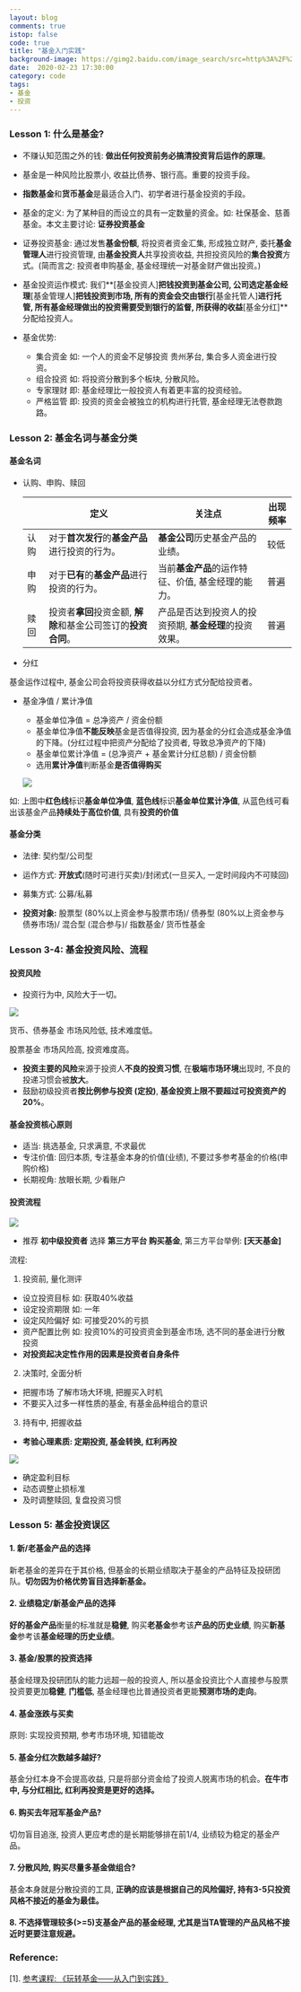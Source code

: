 ```yaml
---
layout: blog
comments: true
istop: false
code: true
title: "基金入门实践"
background-image: https://gimg2.baidu.com/image_search/src=http%3A%2F%2Fwww.xs-keji.com%2Fuploads%2Fallimg%2F190723%2F2241364257_0.jpeg&refer=http%3A%2F%2Fwww.xs-keji.com&app=2002&size=f9999,10000&q=a80&n=0&g=0n&fmt=jpeg?sec=1617677601&t=8860fbbfbd22e6c067e5f10e45479d2d
date:  2020-02-23 17:30:00
category: code
tags:
- 基金
- 投资
---
```


### Lesson 1: 什么是基金?

- 不赚认知范围之外的钱: **做出任何投资前务必搞清投资背后运作的原理**。
- 基金是一种风险比股票小, 收益比债券、银行高。重要的投资手段。
- **指数基金**和**货币基金**是最适合入门、初学者进行基金投资的手段。
- 基金的定义: 为了某种目的而设立的具有一定数量的资金。如: 社保基金、慈善基金。本文主要讨论: **证券投资基金**

- 证券投资基金: 通过发售**基金份额**, 将投资者资金汇集, 形成独立财产, 委托**基金管理人**进行投资管理, 由**基金投资人**共享投资收益, 共担投资风险的**集合投资**方式。(简而言之: 投资者申购基金, 基金经理统一对基金财产做出投资。)

- 基金投资运作模式: 我们**[基金投资人]**把钱投资到基金公司, 公司选定基金经理**[基金管理人]**把钱投资到市场, 所有的资金会交由银行**[基金托管人]**进行托管, 所有基金经理做出的投资需要受到银行的监督, 所获得的收益**[基金分红]**分配给投资人。
- 基金优势: 
  - 集合资金 如: 一个人的资金不足够投资 贵州茅台, 集合多人资金进行投资。
  - 组合投资 如: 将投资分散到多个板块, 分散风险。
  - 专家理财 即: 基金经理比一般投资人有着更丰富的投资经验。
  - 严格监管 即: 投资的资金会被独立的机构进行托管, 基金经理无法卷款跑路。



### Lesson 2: 基金名词与基金分类

#### 基金名词

- 认购、申购、赎回

  |      | 定义                                                         | 关注点                                                 | 出现频率 |
  | ---- | ------------------------------------------------------------ | ------------------------------------------------------ | -------- |
  | 认购 | 对于**首次发行**的**基金产品**进行投资的行为。               | **基金公司**历史基金产品的业绩。                       | 较低     |
  | 申购 | 对于**已有**的**基金产品**进行投资的行为。                   | 当前**基金产品**的运作特征、价值, 基金经理的能力。     | 普遍     |
  | 赎回 | 投资者**拿回**投资金额, **解除**和基金公司签订的**投资合同**。 | 产品是否达到投资人的投资预期, **基金经理**的投资效果。 | 普遍     |

- 分红

基金运作过程中, 基金公司会将投资获得收益以分红方式分配给投资者。

- 基金净值 / 累计净值

  - 基金单位净值 = 总净资产 / 资金份额 
  - 基金单位净值**不能反映**基金是否值得投资, 因为基金的分红会造成基金净值的下降。(分红过程中把资产分配给了投资者, 导致总净资产的下降)
  - 基金单位累计净值 = (总净资产 + 基金累计分红总额) / 资金份额
  - 选用**累计净值**判断基金**是否值得购买**

  ![](https://i.loli.net/2021/03/06/pgEyZF7IK6bA4JY.png)

如: 上图中**红色线**标识**基金单位净值**, **蓝色线**标识**基金单位累计净值**, 从蓝色线可看出该基金产品**持续处于高位价值**, 具有**投资的价值**



#### 基金分类

- 法律: 契约型/公司型
- 运作方式: **开放式**(随时可进行买卖)/封闭式(一旦买入, 一定时间段内不可赎回)

- 募集方式: 公募/私募
- **投资对象:** 股票型 (80%以上资金参与股票市场)/ 债券型 (80%以上资金参与债券市场)/ 混合型 (混合参与)/ 指数基金/ 货币性基金



### Lesson 3-4: 基金投资风险、流程

#### 投资风险

- 投资行为中, 风险大于一切。

![](https://i.loli.net/2021/03/06/pvojGIY8uld6cbx.png)

货币、债券基金    市场风险低, 技术难度低。

股票基金               市场风险高, 投资难度高。

- **投资主要的风险**来源于投资人**不良的投资习惯**, 在**极端市场环境**出现时, 不良的投递习惯会被**放大**。
- 鼓励初级投资者**按比例参与投资 (定投)**, **基金投资上限不要超过可投资资产的20%**。 



#### 基金投资核心原则

- 适当: 挑选基金, 只求满意, 不求最优
- 专注价值: 回归本质, 专注基金本身的价值(业绩), 不要过多参考基金的价格(申购价格)
- 长期视角: 放眼长期, 少看账户



#### 投资流程

![](https://i.loli.net/2021/03/06/qYpOgb57QuKZMtU.png)

- 推荐 **初中级投资者** 选择 **第三方平台 购买基金**, 第三方平台举例: **[天天基金]**

流程:

1. 投资前, 量化测评 

- 设立投资目标 如: 获取40%收益
- 设定投资期限 如: 一年
- 设定风险偏好 如: 可接受20%的亏损
- 资产配置比例 如: 投资10%的可投资资金到基金市场, 选不同的基金进行分散投资
- **对投资起决定性作用的因素是投资者自身条件**

2. 决策时, 全面分析

- 把握市场 了解市场大环境, 把握买入时机
- 不要买入过多一样性质的基金, 有基金品种组合的意识

3. 持有中, 把握收益

- **考验心理素质: 定期投资, 基金转换, 红利再投**

![](https://i.loli.net/2021/03/07/GjF3WnIJCOzTNlL.png)

- 确定盈利目标
- 动态调整止损标准
- 及时调整赎回, 复盘投资习惯



### Lesson 5: 基金投资误区

#### 1. 新/老基金产品的选择

新老基金的差异在于其价格, 但基金的长期业绩取决于基金的产品特征及投研团队。**切勿因为价格优势盲目选择新基金。**

#### 2. 业绩稳定/新基金产品的选择

**好的基金产品**衡量的标准就是**稳健**, 购买**老基金**参考该**产品的历史业绩**, 购买**新基金**参考该**基金经理的历史业绩**。

#### 3. 基金/股票的投资选择

基金经理及投研团队的能力远超一般的投资人, 所以基金投资比个人直接参与股票投资要更加**稳健**, **门槛低**, 基金经理也比普通投资者更能**预测市场的走向**。

#### 4. 基金涨跌与买卖

原则: 实现投资预期, 参考市场环境, 知错能改

#### 5. 基金分红次数越多越好?

基金分红本身不会提高收益, 只是将部分资金给了投资人脱离市场的机会。**在牛市中, 与分红相比, 红利再投资是更好的选择。**

#### 6. 购买去年冠军基金产品?

切勿盲目追涨, 投资人更应考虑的是长期能够排在前1/4, 业绩较为稳定的基金产品。

#### 7. 分散风险, 购买尽量多基金做组合?

基金本身就是分散投资的工具, **正确的应该是根据自己的风险偏好, 持有3-5只投资风格不接近的基金为最佳。**

#### 8. 不选择管理较多(>=5)支基金产品的基金经理, 尤其是当TA管理的产品风格不接近时更要注意规避。



### Reference:

[1]. [参考课程: 《玩转基金——从入门到实践》](https://study.163.com/course/courseLearn.htm?courseId=1005240041)

